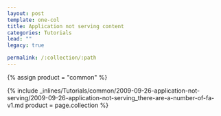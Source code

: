 ```yaml
---
layout: post
template: one-col
title: Application not serving content
categories: Tutorials
lead: ""
legacy: true

permalink: /:collection/:path
---
```



{% assign product = "common" %}

{% include _inlines/Tutorials/common/2009-09-26-application-not-serving/2009-09-26-application-not-serving_there-are-a-number-of-fa-v1.md  product = page.collection %}
